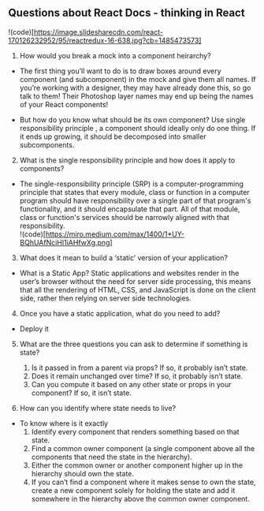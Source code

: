 ## Questions about React Docs - thinking in React  


!(code)[https://image.slidesharecdn.com/react-170126232952/95/reactredux-16-638.jpg?cb=1485473573]


1. How would you break a mock into a component heirarchy?  
* The first thing you’ll want to do is to draw boxes around every component (and subcomponent) in the mock and give them all names. If you’re working with a designer, they may have already done this, so go talk to them! Their Photoshop layer names may end up being the names of your React components!

* But how do you know what should be its own component? Use single responsibility principle , a component should ideally only do one thing. If it ends up growing, it should be decomposed into smaller subcomponents.  

2. What is the single responsibility principle and how does it apply to components?  
* The single-responsibility principle (SRP) is a computer-programming principle that states that every module, class or function in a computer program should have responsibility over a single part of that program's functionality, and it should encapsulate that part. All of that module, class or function's services should be narrowly aligned with that responsibility.  
!(code)[https://miro.medium.com/max/1400/1*UY-BQhUAfNciHI1iAHfwXg.png]

3. What does it mean to build a ‘static’ version of your application?  
* What is a Static App?
Static applications and websites render in the user’s browser without the need for server side processing, this means that all the rendering of HTML, CSS, and JavaScript is done on the client side, rather then relying on server side technologies.   

4. Once you have a static application, what do you need to add?  
* Deploy it
5. What are the three questions you can ask to determine if something is state?  
   1. Is it passed in from a parent via props? If so, it probably isn’t state.
   2. Does it remain unchanged over time? If so, it probably isn’t state.
   3. Can you compute it based on any other state or props in your component? If so, it isn’t state.

6. How can you identify where state needs to live?   
* To know where is it exactly 
  1. Identify every component that renders something based on that state.
  2. Find a common owner component (a single component above all the components that need the state in the hierarchy).
  3. Either the common owner or another component higher up in the hierarchy should own the state.
  4. If you can’t find a component where it makes sense to own the state, create a new component solely for holding the state and add it somewhere in the hierarchy above the common owner component.
